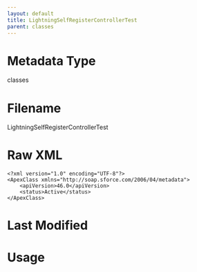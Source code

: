 ```yaml
---
layout: default
title: LightningSelfRegisterControllerTest
parent: classes
---
```

# Metadata Type
classes


# Filename 
LightningSelfRegisterControllerTest


# Raw XML
```
<?xml version="1.0" encoding="UTF-8"?>
<ApexClass xmlns="http://soap.sforce.com/2006/04/metadata">
    <apiVersion>46.0</apiVersion>
    <status>Active</status>
</ApexClass>
```


# Last Modified


# Usage
